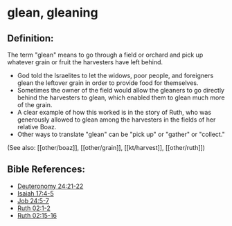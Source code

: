 # glean, gleaning #

## Definition: ##

The term "glean" means to go through a field or orchard and pick up whatever grain or fruit the harvesters have left behind.

* God told the Israelites to let the widows, poor people, and foreigners glean the leftover grain in order to provide food for themselves.
* Sometimes the owner of the field would allow the gleaners to go directly behind the harvesters to glean, which enabled them to glean much more of the grain.
* A clear example of how this worked is in the story of Ruth, who was generously allowed to glean among the harvesters in the fields of her relative Boaz.
* Other ways to translate "glean" can be "pick up" or "gather" or "collect."

(See also: [[other/boaz]], [[other/grain]], [[kt/harvest]], [[other/ruth]])

## Bible References: ##

* [Deuteronomy 24:21-22](en/tn/deu/help/24/21)
* [Isaiah 17:4-5](en/tn/isa/help/17/04)
* [Job 24:5-7](en/tn/job/help/24/05)
* [Ruth 02:1-2](en/tn/rut/help/02/01)
* [Ruth 02:15-16](en/tn/rut/help/02/15)